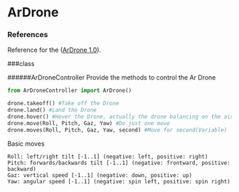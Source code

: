 ArDrone
=======

### References 
Reference for the ([ArDrone 1.0](http://en.wikipedia.org/wiki/Parrot_AR.Drone)).

###class

######ArDroneController 
Provide the methods to control the Ar Drone

```python
from ArDroneController import ArDrone()

drone.takeoff() #Take off the Drone
drone.land() #Land the Drone
drone.hover() #Hover the Drone, actually the drone balancing on the air 
drone.move(Roll, Pitch, Gaz, Yaw) #Do just one move
drone.moves(Roll, Pitch, Gaz, Yaw, second) #Move for second(Variable)
```
Basic moves
```
Roll: left/right tilt [-1..1] (negative: left, positive: right)                 
Pitch: forwards/backwards tilt [-1..1] (negative: frontward, positive: backward)                  
Gaz: vertical speed [-1..1] (negative: down, positive: up)                      
Yaw: angular speed [-1..1] (negative: spin left, positive: spin right) 
```
